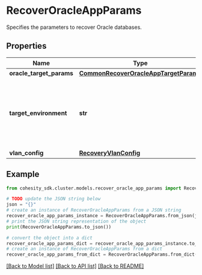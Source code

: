 # RecoverOracleAppParams

Specifies the parameters to recover Oracle databases.

## Properties

Name | Type | Description | Notes
------------ | ------------- | ------------- | -------------
**oracle_target_params** | [**CommonRecoverOracleAppTargetParams**](CommonRecoverOracleAppTargetParams.md) |  | [optional] 
**target_environment** | **str** | Specifies the environment of the recovery target. The corresponding params below must be filled out. | 
**vlan_config** | [**RecoveryVlanConfig**](RecoveryVlanConfig.md) |  | [optional] 

## Example

```python
from cohesity_sdk.cluster.models.recover_oracle_app_params import RecoverOracleAppParams

# TODO update the JSON string below
json = "{}"
# create an instance of RecoverOracleAppParams from a JSON string
recover_oracle_app_params_instance = RecoverOracleAppParams.from_json(json)
# print the JSON string representation of the object
print(RecoverOracleAppParams.to_json())

# convert the object into a dict
recover_oracle_app_params_dict = recover_oracle_app_params_instance.to_dict()
# create an instance of RecoverOracleAppParams from a dict
recover_oracle_app_params_from_dict = RecoverOracleAppParams.from_dict(recover_oracle_app_params_dict)
```
[[Back to Model list]](../README.md#documentation-for-models) [[Back to API list]](../README.md#documentation-for-api-endpoints) [[Back to README]](../README.md)


